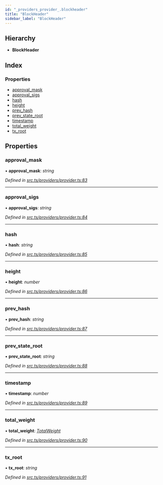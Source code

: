 ```yaml
---
id: "_providers_provider_.blockheader"
title: "BlockHeader"
sidebar_label: "BlockHeader"
---
```


## Hierarchy

* **BlockHeader**

## Index

### Properties

* [approval_mask](_providers_provider_.blockheader.md#approval_mask)
* [approval_sigs](_providers_provider_.blockheader.md#approval_sigs)
* [hash](_providers_provider_.blockheader.md#hash)
* [height](_providers_provider_.blockheader.md#height)
* [prev_hash](_providers_provider_.blockheader.md#prev_hash)
* [prev_state_root](_providers_provider_.blockheader.md#prev_state_root)
* [timestamp](_providers_provider_.blockheader.md#timestamp)
* [total_weight](_providers_provider_.blockheader.md#total_weight)
* [tx_root](_providers_provider_.blockheader.md#tx_root)

## Properties

###  approval_mask

• **approval_mask**: *string*

*Defined in [src.ts/providers/provider.ts:83](https://github.com/nearprotocol/nearlib/blob/213b318/src.ts/providers/provider.ts#L83)*

___

###  approval_sigs

• **approval_sigs**: *string*

*Defined in [src.ts/providers/provider.ts:84](https://github.com/nearprotocol/nearlib/blob/213b318/src.ts/providers/provider.ts#L84)*

___

###  hash

• **hash**: *string*

*Defined in [src.ts/providers/provider.ts:85](https://github.com/nearprotocol/nearlib/blob/213b318/src.ts/providers/provider.ts#L85)*

___

###  height

• **height**: *number*

*Defined in [src.ts/providers/provider.ts:86](https://github.com/nearprotocol/nearlib/blob/213b318/src.ts/providers/provider.ts#L86)*

___

###  prev_hash

• **prev_hash**: *string*

*Defined in [src.ts/providers/provider.ts:87](https://github.com/nearprotocol/nearlib/blob/213b318/src.ts/providers/provider.ts#L87)*

___

###  prev_state_root

• **prev_state_root**: *string*

*Defined in [src.ts/providers/provider.ts:88](https://github.com/nearprotocol/nearlib/blob/213b318/src.ts/providers/provider.ts#L88)*

___

###  timestamp

• **timestamp**: *number*

*Defined in [src.ts/providers/provider.ts:89](https://github.com/nearprotocol/nearlib/blob/213b318/src.ts/providers/provider.ts#L89)*

___

###  total_weight

• **total_weight**: *[TotalWeight](_providers_provider_.totalweight.md)*

*Defined in [src.ts/providers/provider.ts:90](https://github.com/nearprotocol/nearlib/blob/213b318/src.ts/providers/provider.ts#L90)*

___

###  tx_root

• **tx_root**: *string*

*Defined in [src.ts/providers/provider.ts:91](https://github.com/nearprotocol/nearlib/blob/213b318/src.ts/providers/provider.ts#L91)*
